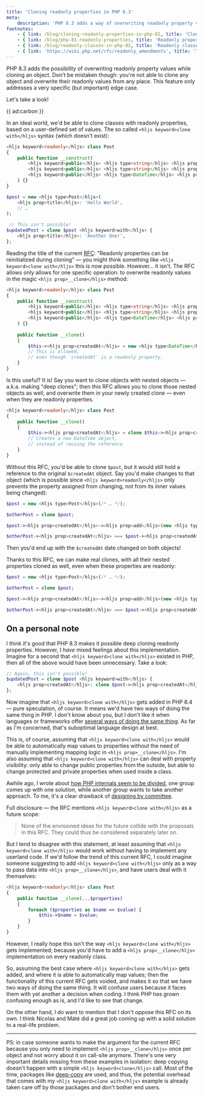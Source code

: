 ```yaml
---
title: 'Cloning readonly properties in PHP 8.3'
meta:
    description: 'PHP 8.3 adds a way of overwriting readonly property values when cloning an object'
footnotes:
    - { link: /blog/cloning-readonly-properties-in-php-81, title: 'Cloning readonly properties in PHP 8.1' }
    - { link: /blog/php-81-readonly-properties, title: 'Readonly properties in PHP 8.1' }
    - { link: /blog/readonly-classes-in-php-82, title: 'Readonly classes in PHP 8.2' }
    - { link: 'https://wiki.php.net/rfc/readonly_amendments', title: 'The readonly amendments RFC' }
---
```


PHP 8.3 adds the possibility of overwriting readonly property values while cloning an object. Don't be mistaken though: you're not able to clone any object and overwrite their readonly values from any place. This feature only addresses a very specific (but important) edge case.

Let's take a look!

{{ ad:carbon }}

In an ideal world, we'd be able to clone classes with readonly properties, based on a user-defined set of values. The so called `<hljs keyword>clone with</hljs>` syntax (which doesn't exist):

```php
<hljs keyword>readonly</hljs> class Post
{
    public function __construct(
        <hljs keyword>public</hljs> <hljs type>string</hljs> <hljs prop>$title</hljs>,
        <hljs keyword>public</hljs> <hljs type>string</hljs> <hljs prop>$author</hljs>,
        <hljs keyword>public</hljs> <hljs type>DateTime</hljs> <hljs prop>$createdAt</hljs>,
    ) {}
}

$post = new <hljs type>Post</hljs>(
    <hljs prop>title</hljs>: 'Hello World',
    // …
);

 // This isn't possible!
$updatedPost = clone $post <hljs keyword>with</hljs> {
    <hljs prop>title</hljs>: 'Another One!',
};
```

Reading the title of the current [RFC](https://wiki.php.net/rfc/readonly_amendments): "Readonly properties can be reinitialized during cloning" — you might think something like `<hljs keyword>clone with</hljs>` this is now possible. However… it isn't. The RFC allows only allows for one specific operation: to overwrite readonly values in the magic `<hljs prop>__clone</hljs>` method:


```php
<hljs keyword>readonly</hljs> class Post
{
    public function __construct(
        <hljs keyword>public</hljs> <hljs type>string</hljs> <hljs prop>$title</hljs>,
        <hljs keyword>public</hljs> <hljs type>string</hljs> <hljs prop>$author</hljs>,
        <hljs keyword>public</hljs> <hljs type>DateTime</hljs> <hljs prop>$createdAt</hljs>,
    ) {}
    
    public function __clone()
    {
        $this-><hljs prop>createdAt</hljs> = new <hljs type>DateTime</hljs>(); 
        // This is allowed,
        // even though `createdAt` is a readonly property.
    }
}
```

Is this useful? It is! Say you want to clone objects with nested objects — a.k.a. making "deep clones"; then this RFC allows you to clone those nested objects as well, and overwrite them in your newly created clone — even when they are readonly properties.

```php
<hljs keyword>readonly</hljs> class Post
{
    public function __clone()
    {
        $this-><hljs prop>createdAt</hljs> = clone $this-><hljs prop>createdAt</hljs>; 
        // Creates a new DateTime object,
        // instead of reusing the reference
    }
}
```

Without this RFC, you'd be able to clone `$post`, but it would still hold a reference to the original `$createdAt` object. Say you'd make changes to that object (which is possible since `<hljs keyword>readonly</hljs>` only prevents the property assigned from changing, not from its inner values being changed):

```php
$post = new <hljs type>Post</hljs>(/* … */);

$otherPost = clone $post;

$post-><hljs prop>createdAt</hljs>-><hljs prop>add</hljs>(new <hljs type>DateInterval</hljs>('P1D'));

$otherPost-><hljs prop>createdAt</hljs> === $post-><hljs prop>createdAt</hljs>; // true :(
```

Then you'd end up with the `$createdAt` date changed on both objects!

Thanks to this RFC, we can make real clones, with all their nested properties cloned as well, even when these properties are readonly:


```php
$post = new <hljs type>Post</hljs>(/* … */);

$otherPost = clone $post;

$post-><hljs prop>createdAt</hljs>-><hljs prop>add</hljs>(new <hljs type>DateInterval</hljs>('P1D'));

$otherPost-><hljs prop>createdAt</hljs> === $post-><hljs prop>createdAt</hljs>; // false :)
```

## On a personal note

I think it's good that PHP 8.3 makes it possible deep cloning readonly properties. However, I _have_ mixed feelings about this implementation. Imagine for a second that `<hljs keyword>clone with</hljs>` existed in PHP, then all of the above would have been unnecessary. Take a look:

```php
// Again, this isn't possible!
$updatedPost = clone $post <hljs keyword>with</hljs> { 
    <hljs prop>createdAt</hljs>: clone $post-><hljs prop>createdAt</hljs>,
};
```

Now imagine that `<hljs keyword>clone with</hljs>` gets added in PHP 8.4 — pure speculation, of course. It means we'd have two ways of doing the same thing in PHP. I don't know about you, but I don't like it when languages or frameworks offer [several ways of doing the same thing](https://www.youtube.com/watch?v=yBLVBwiAfrM&ab_channel=CodeStyle). As far as I'm concerned, that's suboptimal language design at best.

This is, of course, assuming that `<hljs keyword>clone with</hljs>` would be able to automatically map values to properties without the need of manually implementing mapping logic in `<hljs prop>__clone</hljs>`. I'm also assuming that `<hljs keyword>clone with</hljs>` can deal with property visibility: only able to change public properties from the outside, but able to change protected and private properties when used inside a class.

Awhile ago, I wrote about [how PHP internals seem to be divided](/blog/thoughts-on-asymmetric-visibility), one group comes up with one solution, while another group wants to take another approach. To me, it's a clear drawback of [designing by committee](https://marketoonist.com/2017/10/committee.html).

Full disclosure — the RFC mentions `<hljs keyword>clone with</hljs>` as a future scope: 

> None of the envisioned ideas for the future collide with the proposals in this RFC. They could thus be considered separately later on.
 
But I tend to disagree with this statement, at least assuming that `<hljs keyword>clone with</hljs>` would work without having to implement any userland code. If we'd follow the trend of this current RFC, I could imagine someone suggesting to add `<hljs keyword>clone with</hljs>` only as a way to pass data into `<hljs prop>__clone</hljs>`, and have users deal with it themselves:

```php
<hljs keyword>readonly</hljs> class Post
{
    public function __clone(...$properties)
    {
        foreach ($properties as $name => $value) {
            $this->$name = $value;
        }
    }
}
```

However, I really hope this isn't the way `<hljs keyword>clone with</hljs>` gets implemented; because you'd have to add a `<hljs prop>__clone</hljs>` implementation on every readonly class. 

So, assuming the best case where `<hljs keyword>clone with</hljs>` gets added, and where it is able to automatically map values; then the functionality of this current RFC gets voided, and makes it so that we have two ways of doing the same thing. It will confuse users because it faces them with yet another a decision when coding. I think PHP has grown confusing enough as is, and I'd like to see that change.

On the other hand, I do want to mention that I don't oppose this RFC on its own. I think Nicolas and Máté did a great job coming up with a solid solution to a real-life problem. 

--- 

PS: in case someone wants to make the argument for the current RFC because you only need to implement `<hljs prop>__clone</hljs>` once per object and not worry about it on call-site anymore. There's one very important details missing from these examples in isolation: deep copying doesn't happen with a simple `<hljs keyword>clone</hljs>` call. Most of the time, packages like [deep-copy](https://packagist.org/packages/myclabs/deep-copy) are used, and thus, the potential overhead that comes with my `<hljs keyword>clone with</hljs>` example is already taken care off by those packages and don't bother end users.